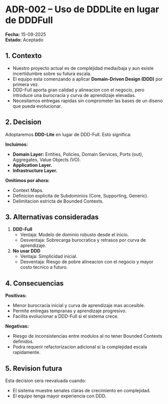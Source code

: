 # ADR-002 – Uso de DDDLite en lugar de DDDFull

**Fecha:** 15-09-2025  
**Estado:** Aceptado

## 1. Contexto
- Nuestro proyecto actual es de complejidad media/baja y aun existe incertidumbre sobre su futura escala.
- El equipo esta comenzando a aplicar **Domain-Driven Design (DDD)** por primera vez.
- DDD-Full aporta gran calidad y alineacion con el negocio, pero introduce una burocracia y curva de aprendizaje elevadas.
- Necesitamos entregas rapidas sin comprometer las bases de un diseno que pueda evolucionar.

## 2. Decision
Adoptaremos **DDD-Lite** en lugar de DDD-Full. Esto significa:

**Incluimos:**
- **Domain Layer:** Entities, Policies, Domain Services, Ports (out), Aggregates, Value Objects (VO).
- **Application Layer.**
- **Infrastructure Layer.**

**Omitimos por ahora:**
- Context Maps.
- Definicion explicita de Subdominios (Core, Supporting, Generic).
- Delimitacion estricta de Bounded Contexts.

## 3. Alternativas consideradas
1. **DDD-Full**
    - Ventaja: Modelo de dominio robusto desde el inicio.
    - Desventaja: Sobrecarga burocratica y retrasos por curva de aprendizaje.
2. **No usar DDD**
    - Ventaja: Simplicidad inicial.
    - Desventaja: Riesgo de pobre alineacion con el negocio y mayor costo tecnico a futuro.

## 4. Consecuencias
**Positivas:**
- Menor burocracia inicial y curva de aprendizaje mas accesible.
- Permite entregas tempranas y aprendizaje progresivo.
- Facilita evolucionar a DDD-Full si el sistema crece.

**Negativas:**
- Riesgo de inconsistencias entre modulos al no tener Bounded Contexts definidos.
- Podra requerir refactorizacion adicional si la complejidad escala rapidamente.

## 5. Revision futura
Esta decision sera reevaluada cuando:
- El sistema muestre senales claras de crecimiento en complejidad.
- El equipo tenga mayor experiencia con DDD.  
